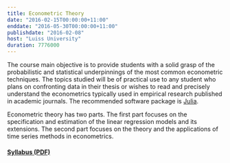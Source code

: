 ```yaml
---
title: Econometric Theory
date: "2016-02-15T00:00:00+11:00"
enddate: "2016-05-30T00:00:00+11:00"
publishdate: "2016-02-08"
host: "Luiss University"
duration: 7776000
---
```


The course main objective is to provide students with a solid grasp of the
probabilistic and statistical underpinnings of the most common econometric
techniques. The topics studied will be of practical use to any student who plans
on confronting data in their thesis or wishes to read and precisely understand
the econometrics typically used in empirical research published in academic
journals. The recommended software package is [Julia](http://www.julialang.org).

<!--more-->

Econometric theory has two parts. The first part focuses on the specification
and estimation of the linear regression models and its extensions. The second
part focuses on the theory and the applications of time series methods in
econometrics. 



#### [Syllabus (PDF)](http://www.gragusa.org/files/teaching/et.pdf) 

